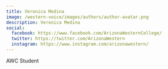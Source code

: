```yaml
---
title: Veronica Medina
image: /western-voice/images/authors/author-avatar.png
description: Veronica Medina
social:
  facebook: https://www.facebook.com/ArizonaWesternCollege/
  twitter: https://twitter.com/ArizonaWestern
  instagram: https://www.instagram.com/arizonawestern/
---
```


AWC Student